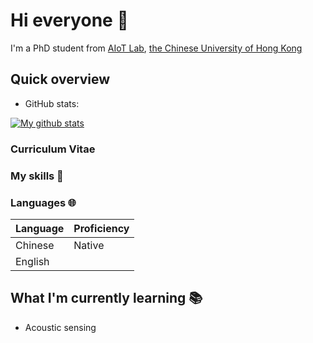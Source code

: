 # Hi everyone :wave:

I'm a PhD student from [AIoT Lab](http://aiot.ie.cuhk.edu.hk/), [the Chinese University of Hong Kong](https://www.cuhk.edu.hk/english/index.html) 

## Quick overview
* GitHub stats:  
<a href="https://github.com/anuraghazra/github-readme-stats">
  <img align="center" src="https://github-readme-stats.anuraghazra1.vercel.app/api?username=lixinghe1999&show_icons=true&line_height=27&include_all_commits=true" alt="My github stats" />
</a>  

### Curriculum Vitae

### My skills 📜

### Languages 🌐

| Language      | Proficiency                                                               |
| ------------- | ------------------------------------------------------------------------- |
| Chinese       | Native                                                                    |
| English       |                                                                           |


## What I'm currently learning 📚

- Acoustic sensing

</details>

<!--
**lixinghe1999/lixinghe1999** is a ✨ _special_ ✨ repository because its `README.md` (this file) appears on your GitHub profile.

Here are some ideas to get you started:

- 🔭 I’m currently working on ...
- 🌱 I’m currently learning ...
- 👯 I’m looking to collaborate on ...
- 🤔 I’m looking for help with ...
- 💬 Ask me about ...
- 📫 How to reach me: ...
- 😄 Pronouns: ...
- ⚡ Fun fact: ...
-->
